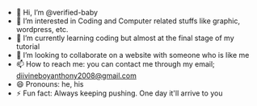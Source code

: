 - 👋 Hi, I’m @verified-baby
- 👀 I’m interested in Coding and Computer related stuffs like graphic, wordpress, etc.
- 🌱 I’m currently learning coding but almost at the final stage of my tutorial
- 💞️ I’m looking to collaborate on a website with someone who is like me
- 📫 How to reach me: you can contact me through my email; diivineboyanthony2008@gmail.com
- 😄 Pronouns: he, his
- ⚡ Fun fact: Always keeping pushing. One day it'll arrive to you

<!---
verified-baby/verified-baby is a ✨ special ✨ repository because its `README.md` (this file) appears on your GitHub profile.
You can click the Preview link to take a look at your changes.
--->
